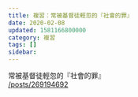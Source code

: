 ```yaml
---
title: 複習：常被基督徒輕忽的『社會的罪』
date: 2020-02-08
updated: 1581166800000
category: 複習
tags: []
sidebar: 
---
```


<p>常被基督徒輕忽的『社會的罪』<br/>
<a href="/posts/269194692" target="_blank">/posts/269194692</a></p>
<p> </p>

